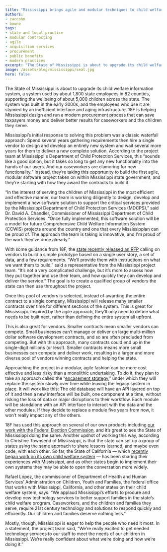 ```yaml
---
title: "Mississippi brings agile and modular techniques to child welfare system contract"
authors:
- zaccohn
- boone
tags:
- state and local practice
- modular contracting
- agile
- acquisition services
- procurement
- public benefits
- modern practices
excerpt: "The State of Mississippi is about to upgrade its child welfare management system, a system used by about 1,800 state employees in 82 counties, supporting the wellbeing of about 5,000 children across the state. The system was built in the early 2000s, and the employees who use it are stymied by an inefficient interface and aging infrastructure."
image: /assets/blog/mississippi/seal.jpg
hero: false
---
```

The State of Mississippi is about to upgrade its child welfare
information system, a system used by about 1,800 state employees in 82
counties, supporting the wellbeing of about 5,000 children across the
state. The system was built in the early 2000s, and the employees who
use it are stymied by an inefficient interface and aging infrastructure.
18F is helping Mississippi design and run a modern procurement process
that can save taxpayers money and deliver better results for caseworkers
and the children they serve.

Mississippi’s initial response to solving this problem was a classic
waterfall approach: Spend several years gathering requirements then hire
a single vendor to design and develop an entirely new system and wait
several more years for them to deliver a new complete solution.
According to the project team at Mississippi's Department of Child
Protection Services, this “sounds like a good option, but it takes so
long to get any new functionality into the hands of our users. And our
caseworkers are clamoring for new functionality.” Instead, they’re
taking this opportunity to build the first agile, modular software
project taken on within Mississippi state government, and they’re
starting with how they award the contracts to build it.

“In the interest of serving the children of Mississippi in the most
efficient and effective manner, our team is working diligently to
design, develop and implement a new software solution to support the
critical services provided by the Mississippi Department of Child
Protection Services (MDCPS),” said Dr. David A. Chandler, Commissioner
of Mississippi Department of Child Protection Services. “Once fully
implemented, this software solution will be a model for future
Comprehensive Child Welfare Information System (CCWIS) projects around
the country and one that every Mississippian can be proud of. The
approach the team is taking is innovative, and I'm proud of the work
they've done already.”

With some guidance from 18F, the [state
](http://www.its.ms.gov/Procurement/Pages/3717.aspx)[recently released
an
](http://www.its.ms.gov/Procurement/Pages/3717.aspx)[RFP](http://www.its.ms.gov/Procurement/Pages/3717.aspx)
calling on vendors to build a simple prototype based on a single user
story, a set of data, and a few requirements. “We’ll provide them with
instructions on what we want them to build,” said a representative from
the Mississippi project team. “It’s not a very complicated challenge,
but it’s more to assess how they put together and use their team, and
how quickly they can develop and deliver the service.” The goal is to
create a qualified group of vendors the state can then use throughout
the project.

Once this pool of vendors is selected, instead of awarding the entire
contract to a single company, Mississippi will release many smaller
contracts over time for different sections of the system. This is great
for Mississippi. Inspired by the agile approach, they’ll only need to
define what needs to be built next, rather than defining the entire
system all upfront.

This is also great for vendors. Smaller contracts mean smaller vendors
can compete. Small businesses can’t manage or deliver on large
multi-million dollar software development contracts, and so are often
precluded from competing. But with this approach, many contracts could
end up in the single-digit millions (or less!). Smaller contracts means
more small businesses can compete and deliver work, resulting in a
larger and more diverse pool of vendors winning contracts and helping
the state.

Approaching the project in a modular, agile fashion can be more cost
effective and less risky than a monolithic undertaking. To do it, they
plan to take an approach called the “[encasement
strategy](https://18f.gsa.gov/2014/09/08/the-encasement-strategy-on-legacy-systems-and-the/),”
under which they will replace the system slowly over time while leaving
the legacy system in place. It will work like this: The old database
will have an API layered on top of it and then a new interface will be
built, one component at a time, without risking the loss of data or
major disruptions to their workflow. Each module will be standalone with
an API interface to interact with the data and the other modules. If
they decide to replace a module five years from now, it won’t really
impact any of the others.

18F has used this approach on several of our own products including
[our work with the Federal Election
Commission](https://18f.gsa.gov/tags/fec-gov/), and it’s great to see
the State of Mississippi doing the same. Another upshot of working this
way, according to Christine Townsend of Mississippi, is that the state
can set up a group of states using the same approach to share lessons
learned, and maybe even code, with each other. So far, the State of
California — which [recently began work on its own child welfare
system](https://18f.gsa.gov/2016/03/22/helping-california-buy-a-new-child-welfare-system/)
— has been sharing their experiences with Mississippi, and as other
states begin to implement their own systems they may be able to open the
conversation more widely.

Rafael López, the commissioner of Department of Health and Human
Services’ Administration on Children, Youth and Families, the federal
office that works with Mississippi, California, and other states on
their child welfare system, says: “We applaud Mississippi’s efforts to
procure and develop new technology services to better support families
in the state’s child welfare program. Caseworkers, and the children and
families they serve, require 21st century technology and solutions to
respond quickly and efficiently. Our children and families deserve
nothing less.”

Mostly, though, Mississippi is eager to help the people who need it
most. In a statement, the project team said, “We’re really excited to
get needed technology services to our staff to meet the needs of our
children in Mississippi. We’re really confident about what we’re doing
and how we’re doing it.”
